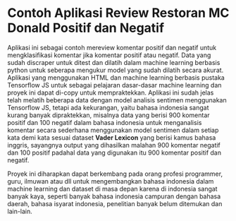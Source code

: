 # Contoh Aplikasi Review Restoran MC Donald Positif dan Negatif

Aplikasi ini sebagai contoh mereview komentar positif dan negatif untuk mengklasifikasi komentar jika komentar positif atau negatif. Data yang sudah discraper untuk ditest dan dilatih dalam machine learning berbasis python untuk seberapa mengukur model yang sudah dilatih secara akurat. Aplikasi yang menggunakan HTML dan machine learning berbasis pustaka Tensorflow JS untuk sebagai pelajaran dasar-dasar machine learning dan proyek ini dapat di-copy untuk mempraktekkan. Aplikasi ini sudah jelas telah melatih beberapa data dengan model analisis sentimen menggunakan Tensorflow JS, tetapi ada kekurangan, yaitu bahasa indonesia sangat kurang banyak dipraktekkan, misalnya data yang berisi 900 komentar positif dan 100 negatif dalam bahasa indonesia untuk menganalisis komentar secara sederhana menggunakan model sentimen dalam setiap kata demi kata sesuai dataset **Vader Lexicon** yang berisi kamus bahasa inggris, sayangnya output yang dihasilkan malahan 900 komentar negatif dan 100 positif padahal data yang digunakan itu 900 komentar positif dan negatif. 

Proyek ini diharapkan dapat berkembang pada orang profesi programmer, guru, ilmuwan atau dll untuk mengembangkan bahasa indonesia dalam machine learning dan dataset di masa depan karena di indonesia sangat banyak kaya, seperti banyak bahasa indonesia campuran dengan bahasa daerah, bahasa isyarat indonesia, penelitian banyak belum ditemukan dan lain-lain.